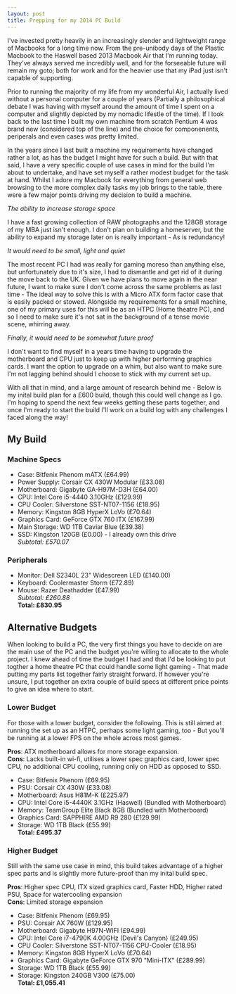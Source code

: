 ```yaml
---
layout: post
title: Prepping for my 2014 PC Build
---
```


I've invested pretty heavily in an increasingly slender and lightweight range of Macbooks for a long time now. From the pre-unibody days of the Plastic Macbook to the Haswell based 2013 Macbook Air that I'm running today. They've always served me incredibly well, and for the forseeable future will remain my goto; both for work and for the heavier use that my iPad just isn't capable of supporting.  

Prior to running the majority of my life from my wonderful Air, I actually lived without a personal computer for a couple of years (Partially a philosophical debate I was having with myself around the amount of time I spent on a computer and slightly depicted by my nomadic lifestle of the time). If I look back to the last time I built my own machine from scratch Pentium 4 was brand new (considered top of the line) and the choice for componenents, periperals and even cases was pretty limited.  

In the years since I last built a machine my requirements have changed rather a lot, as has the budget I might have for such a build. But with that said, I have a very specific couple of use cases in mind for the build I'm about to undertake, and have set myself a rather modest budget for the task at hand. Whilst I adore my Macbook for everything from general web browsing to the more complex daily tasks my job brings to the table, there were a few major points driving my decision to build a machine.  

*The ability to increase storage space*  

I have a fast growing collection of RAW photographs and the 128GB storage of my MBA just isn't enough. I don't plan on building a homeserver, but the ability to expand my storage later on is really important - As is redundancy!  

*It would need to be small, light and quiet*

The most recent PC I had was really for gaming moreso than anything else, but unfortunately due to it's size, I had to dismantle and get rid of it during the move back to the UK. Given we have plans to move again in the near future, I want to make sure I don't come across the same problems as last time - The ideal way to solve this is with a Micro ATX form factor case that is easily packed or stowed. Alongside my requirements for a small machine, one of my primary uses for this will be as an HTPC (Home theatre PC), and so I need to make sure it's not sat in the background of a tense movie scene, whirring away.  

*Finally, it would need to be somewhat future proof*  

I don't want to find myself in a years time having to upgrade the motherboard and CPU just to keep up with higher performing graphics cards. I want the option to upgrade on a whim, but also want to make sure I'm not lagging behind should I choose to stick with my current set up.  

With all that in mind, and a large amount of research behind me - Below is my inital build plan for a £600 build, though this could well change as I go. I'm hoping to spend the next few weeks getting these parts together, and once I'm ready to start the build I'll work on a build log with any challenges I faced along the way!  

## My Build

### Machine Specs

- Case: Bitfenix Phenom mATX (£64.99)
- Power Supply: Corsair CX 430W Modular (£33.08)
- Motherboard: Gigabyte GA-H97M-D3H (£64.00)
- CPU: Intel Core i5-4440 3.10GHz (£129.99)
- CPU Cooler: Silverstone SST-NT07-1156 (£18.95)
- Memory: Kingston 8GB HyperX LoVo (£70.64)
- Graphics Card: GeForce GTX 760 ITX (£167.99)
- Main Storage: WD 1TB Caviar Blue (£39.38)
- SSD: Kingston 120GB (£0.00) - I already own this drive  
*Subtotal: £570.07*

### Peripherals

- Monitor: Dell S2340L 23" Widescreen LED (£140.00)
- Keyboard: Coolermaster Storm (£72.89)
- Mouse: Razer Deathadder (£47.99)  
*Subtotal: £260.88*  
**Total: £830.95**

## Alternative Budgets

When looking to build a PC, the very first things you have to decide on are the main use of the PC and the budget you're willing to allocate to the whole project. I knew ahead of time the budget I had and that I'd be looking to put togther a home theatre PC that could handle some light gaming - That made putting my parts list together fairly straight forward. If however you're unsure, I put together an extra couple of build specs at different price points to give an idea where to start.  

### Lower Budget

For those with a lower budget, consider the following. This is still aimed at running the set up as an HTPC, perhaps some light gaming, too - But you'll be running at a lower FPS on the whole across most games.  

**Pros**: ATX motherboard allows for more storage expansion.  
**Cons**: Lacks built-in wi-fi, utilises a lower spec graphics card, lower spec CPU, no additional CPU cooling, running only on HDD as opposed to SSD.

- Case: Bitfenix Phenom (£69.95)
- PSU: Corsair CX 430W (£33.08)
- Motherboard: Asus H81M-K (£225.97)
- CPU: Intel Core i5-4440K 3.1GHz (Haswell) (Bundled with Motherboard)
- Memory: TeamGroup Elite Black 8GB (Bundled with Motherboard)
- Graphics Card: SAPPHIRE AMD R9 280 (£129.99)
- Storage: WD 1TB Black (£55.99)  
**Total: £495.37**

### Higher Budget

Still with the same use case in mind, this build takes advantage of a higher spec parts and is slightly more future-proof than my inital build spec.  

**Pros**: Higher spec CPU, ITX sized graphics card, Faster HDD, Higher rated PSU, Space for watercooling expansion  
**Cons**: Limited storage expansion

- Case: Bitfenix Phenom (£69.95)
- PSU: Corsair AX 760W (£129.95)
- Motherboard: Gigabyte H97N-WIFI (£94.99)
- CPU: Intel Core i7-4790K 4.00GHz (Devil's Canyon) (£249.95)
- CPU Cooler: Silverstone SST-NT07-1156 CPU-Cooler (£18.95)
- Memory: Kingston 8GB HyperX LoVo (£70.64)
- Graphics Card: Gigabyte GeForce GTX 970 "Mini-ITX" (£289.99)
- Storage: WD 1TB Black (£55.99)
- Storage: Kingston 240GB V300 (£75.00)  
**Total: £1,055.41**

